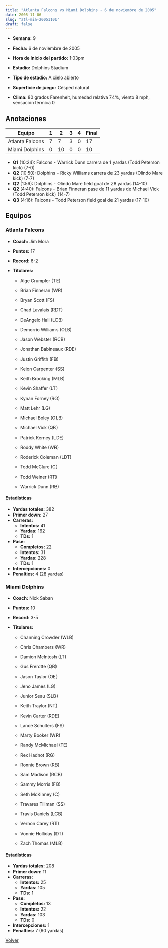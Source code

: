 ```yaml
---
title: "Atlanta Falcons vs Miami Dolphins - 6 de noviembre de 2005"
date: 2005-11-06
slug: "atl-mia-20051106"
draft: false
---
```


* **Semana:** 9
* **Fecha:** 6 de noviembre de 2005

* **Hora de Inicio del partido:** 1:03pm
* **Estadio:** Dolphins Stadium
* **Tipo de estadio:** A cielo abierto
* **Superficie de juego:** Césped natural
* **Clima:** 80 grados Farenheit, humedad relativa 74%, viento 8 mph, sensación térmica 0





## Anotaciones
| Equipo | 1 | 2 | 3 | 4 | Final |
|--------|---|---|---|---|-------|
| Atlanta Falcons  | 7 | 7 | 3 | 0  | 17 |
| Miami Dolphins  | 0 | 10 | 0 | 0  | 10 |
* **Q1** (10:24): Falcons - Warrick Dunn carrera de 1 yardas (Todd Peterson kick) (7-0)
* **Q2** (10:50): Dolphins - Ricky Williams carrera de 23 yardas (Olindo Mare kick) (7-7)
* **Q2** (1:56): Dolphins - Olindo Mare field goal de 28 yardas (14-10)
* **Q2** (4:40): Falcons - Brian Finneran pase de 11 yardas de Michael Vick (Todd Peterson kick) (14-7)
* **Q3** (4:16): Falcons - Todd Peterson field goal de 21 yardas (17-10)


## Equipos


### Atlanta Falcons
* **Coach:** Jim Mora
* **Puntos:** 17
* **Record:** 6-2
* **Titulares:** 

  * Alge Crumpler (TE) 

  * Brian Finneran (WR) 

  * Bryan Scott (FS) 

  * Chad Lavalais (RDT) 

  * DeAngelo Hall (LCB) 

  * Demorrio Williams (OLB) 

  * Jason Webster (RCB) 

  * Jonathan Babineaux (RDE) 

  * Justin Griffith (FB) 

  * Keion Carpenter (SS) 

  * Keith Brooking (MLB) 

  * Kevin Shaffer (LT) 

  * Kynan Forney (RG) 

  * Matt Lehr (LG) 

  * Michael Boley (OLB) 

  * Michael Vick (QB) 

  * Patrick Kerney (LDE) 

  * Roddy White (WR) 

  * Roderick Coleman (LDT) 

  * Todd McClure (C) 

  * Todd Weiner (RT) 

  * Warrick Dunn (RB) 

#### Estadísticas
* **Yardas totales:** 382
* **Primer down:** 27
* **Carreras:**
  * **Intentos:** 41
  * **Yardas:** 162
  * **TDs:** 1
* **Pase:**
  * **Completos:** 22
  * **Intentos:** 31
  * **Yardas:** 228
  * **TDs:** 1
* **Intercepciones:** 0
* **Penalties:** 4 (28 yardas)

### Miami Dolphins
* **Coach:** Nick Saban
* **Puntos:** 10
* **Record:** 3-5
* **Titulares:** 

  * Channing Crowder (WLB) 

  * Chris Chambers (WR) 

  * Damion McIntosh (LT) 

  * Gus Frerotte (QB) 

  * Jason Taylor (OE) 

  * Jeno James (LG) 

  * Junior Seau (SLB) 

  * Keith Traylor (NT) 

  * Kevin Carter (RDE) 

  * Lance Schulters (FS) 

  * Marty Booker (WR) 

  * Randy McMichael (TE) 

  * Rex Hadnot (RG) 

  * Ronnie Brown (RB) 

  * Sam Madison (RCB) 

  * Sammy Morris (FB) 

  * Seth McKinney (C) 

  * Travares Tillman (SS) 

  * Travis Daniels (LCB) 

  * Vernon Carey (RT) 

  * Vonnie Holliday (DT) 

  * Zach Thomas (MLB) 

#### Estadísticas
* **Yardas totales:** 208
* **Primer down:** 11
* **Carreras:**
  * **Intentos:** 25
  * **Yardas:** 105
  * **TDs:** 1
* **Pase:**
  * **Completos:** 13
  * **Intentos:** 22
  * **Yardas:** 103
  * **TDs:** 0
* **Intercepciones:** 1
* **Penalties:** 7 (60 yardas)


[Volver](/historia/2005)
